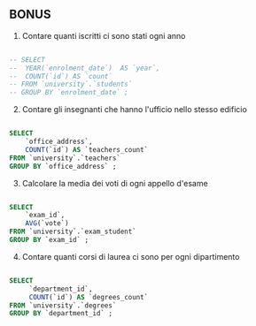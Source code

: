 ## BONUS

1. Contare quanti iscritti ci sono stati ogni anno

```sql

-- SELECT 
-- 	YEAR(`enrolment_date`)  AS `year`,
-- 	COUNT(`id`) AS `count`
-- FROM `university`.`students`
-- GROUP BY `enrolment_date` ;

```

2. Contare gli insegnanti che hanno l'ufficio nello stesso edificio

```sql

SELECT 
	`office_address`,
	COUNT(`id`) AS `teachers_count`
FROM `university`.`teachers`
GROUP BY `office_address` ;

```

3. Calcolare la media dei voti di ogni appello d'esame

```sql

SELECT 
	`exam_id`,
	AVG(`vote`)
FROM `university`.`exam_student`
GROUP BY `exam_id` ;


```

4. Contare quanti corsi di laurea ci sono per ogni dipartimento

```sql

SELECT 
	 `department_id`,
     COUNT(`id`) AS `degrees_count`
FROM `university`.`degrees`
GROUP BY `department_id` ;

```